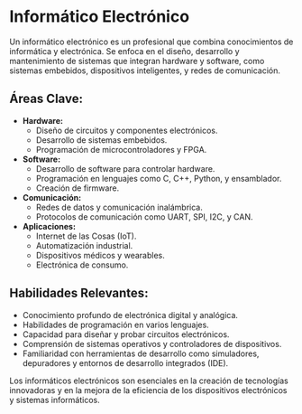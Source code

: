 <!DOCTYPE html>
<html lang="es">
<head>
    <meta charset="UTF-8">
    <meta name="viewport" content="width=device-width, initial-scale=1.0">
    <title>Informático Electrónico</title>
</head>
<body>
    <h1>Informático Electrónico</h1>
    <p>Un informático electrónico es un profesional que combina conocimientos de informática y electrónica. Se enfoca en el diseño, desarrollo y mantenimiento de sistemas que integran hardware y software, como sistemas embebidos, dispositivos inteligentes, y redes de comunicación.</p>
    <h2>Áreas Clave:</h2>
    <ul>
        <li><strong>Hardware:</strong>
            <ul>
                <li>Diseño de circuitos y componentes electrónicos.</li>
                <li>Desarrollo de sistemas embebidos.</li>
                <li>Programación de microcontroladores y FPGA.</li>
            </ul>
        </li>
        <li><strong>Software:</strong>
            <ul>
                <li>Desarrollo de software para controlar hardware.</li>
                <li>Programación en lenguajes como C, C++, Python, y ensamblador.</li>
                <li>Creación de firmware.</li>
            </ul>
        </li>
        <li><strong>Comunicación:</strong>
            <ul>
                <li>Redes de datos y comunicación inalámbrica.</li>
                <li>Protocolos de comunicación como UART, SPI, I2C, y CAN.</li>
            </ul>
        </li>
        <li><strong>Aplicaciones:</strong>
            <ul>
                <li>Internet de las Cosas (IoT).</li>
                <li>Automatización industrial.</li>
                <li>Dispositivos médicos y wearables.</li>
                <li>Electrónica de consumo.</li>
            </ul>
        </li>
    </ul>
    <h2>Habilidades Relevantes:</h2>
    <ul>
        <li>Conocimiento profundo de electrónica digital y analógica.</li>
        <li>Habilidades de programación en varios lenguajes.</li>
        <li>Capacidad para diseñar y probar circuitos electrónicos.</li>
        <li>Comprensión de sistemas operativos y controladores de dispositivos.</li>
        <li>Familiaridad con herramientas de desarrollo como simuladores, depuradores y entornos de desarrollo integrados (IDE).</li>
    </ul>
    <p>Los informáticos electrónicos son esenciales en la creación de tecnologías innovadoras y en la mejora de la eficiencia de los dispositivos electrónicos y sistemas informáticos.</p>
</body>
</html>
